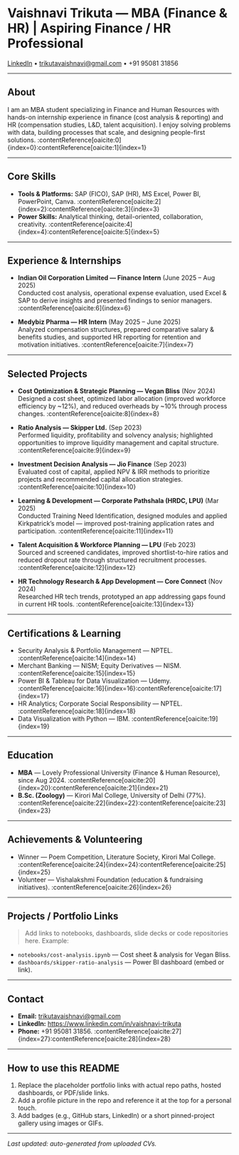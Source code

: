 # Vaishnavi Trikuta — MBA (Finance & HR) | Aspiring Finance / HR Professional

[LinkedIn](https://www.linkedin.com/in/vaishnavi-trikuta) • trikutavaishnavi@gmail.com • +91 95081 31856

---

## About
I am an MBA student specializing in Finance and Human Resources with hands-on internship experience in finance (cost analysis & reporting) and HR (compensation studies, L&D, talent acquisition). I enjoy solving problems with data, building processes that scale, and designing people-first solutions. :contentReference[oaicite:0]{index=0}:contentReference[oaicite:1]{index=1}

---

## Core Skills
- **Tools & Platforms:** SAP (FICO), SAP (HR), MS Excel, Power BI, PowerPoint, Canva. :contentReference[oaicite:2]{index=2}:contentReference[oaicite:3]{index=3}  
- **Power Skills:** Analytical thinking, detail-oriented, collaboration, creativity. :contentReference[oaicite:4]{index=4}:contentReference[oaicite:5]{index=5}

---

## Experience & Internships
- **Indian Oil Corporation Limited — Finance Intern** (June 2025 – Aug 2025)  
  Conducted cost analysis, operational expense evaluation, used Excel & SAP to derive insights and presented findings to senior managers. :contentReference[oaicite:6]{index=6}

- **Medybiz Pharma — HR Intern** (May 2025 – June 2025)  
  Analyzed compensation structures, prepared comparative salary & benefits studies, and supported HR reporting for retention and motivation initiatives. :contentReference[oaicite:7]{index=7}

---

## Selected Projects
- **Cost Optimization & Strategic Planning — Vegan Bliss** (Nov 2024)  
  Designed a cost sheet, optimized labor allocation (improved workforce efficiency by ~12%), and reduced overheads by ~10% through process changes. :contentReference[oaicite:8]{index=8}

- **Ratio Analysis — Skipper Ltd.** (Sep 2023)  
  Performed liquidity, profitability and solvency analysis; highlighted opportunities to improve liquidity management and capital structure. :contentReference[oaicite:9]{index=9}

- **Investment Decision Analysis — Jio Finance** (Sep 2023)  
  Evaluated cost of capital, applied NPV & IRR methods to prioritize projects and recommended capital allocation strategies. :contentReference[oaicite:10]{index=10}

- **Learning & Development — Corporate Pathshala (HRDC, LPU)** (Mar 2025)  
  Conducted Training Need Identification, designed modules and applied Kirkpatrick’s model — improved post-training application rates and participation. :contentReference[oaicite:11]{index=11}

- **Talent Acquisition & Workforce Planning — LPU** (Feb 2023)  
  Sourced and screened candidates, improved shortlist-to-hire ratios and reduced dropout rate through structured recruitment processes. :contentReference[oaicite:12]{index=12}

- **HR Technology Research & App Development — Core Connect** (Nov 2024)  
  Researched HR tech trends, prototyped an app addressing gaps found in current HR tools. :contentReference[oaicite:13]{index=13}

---

## Certifications & Learning
- Security Analysis & Portfolio Management — NPTEL. :contentReference[oaicite:14]{index=14}  
- Merchant Banking — NISM; Equity Derivatives — NISM. :contentReference[oaicite:15]{index=15}  
- Power BI & Tableau for Data Visualization — Udemy. :contentReference[oaicite:16]{index=16}:contentReference[oaicite:17]{index=17}  
- HR Analytics; Corporate Social Responsibility — NPTEL. :contentReference[oaicite:18]{index=18}  
- Data Visualization with Python — IBM. :contentReference[oaicite:19]{index=19}

---

## Education
- **MBA** — Lovely Professional University (Finance & Human Resource), since Aug 2024. :contentReference[oaicite:20]{index=20}:contentReference[oaicite:21]{index=21}  
- **B.Sc. (Zoology)** — Kirori Mal College, University of Delhi (77%). :contentReference[oaicite:22]{index=22}:contentReference[oaicite:23]{index=23}

---

## Achievements & Volunteering
- Winner — Poem Competition, Literature Society, Kirori Mal College. :contentReference[oaicite:24]{index=24}:contentReference[oaicite:25]{index=25}  
- Volunteer — Vishalakshmi Foundation (education & fundraising initiatives). :contentReference[oaicite:26]{index=26}

---

## Projects / Portfolio Links
> Add links to notebooks, dashboards, slide decks or code repositories here. Example:
- `notebooks/cost-analysis.ipynb` — Cost sheet & analysis for Vegan Bliss.  
- `dashboards/skipper-ratio-analysis` — Power BI dashboard (embed or link).  

---

## Contact
- **Email:** trikutavaishnavi@gmail.com  
- **LinkedIn:** https://www.linkedin.com/in/vaishnavi-trikuta  
- **Phone:** +91 95081 31856. :contentReference[oaicite:27]{index=27}:contentReference[oaicite:28]{index=28}

---

## How to use this README
1. Replace the placeholder portfolio links with actual repo paths, hosted dashboards, or PDF/slide links.  
2. Add a profile picture in the repo and reference it at the top for a personal touch.  
3. Add badges (e.g., GitHub stars, LinkedIn) or a short pinned-project gallery using images or GIFs.

---

*Last updated: auto-generated from uploaded CVs.*
